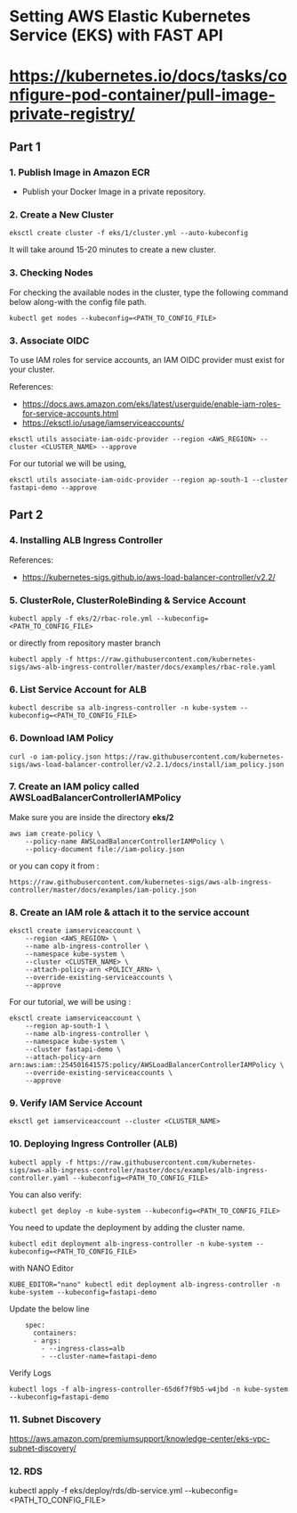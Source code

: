 # Setting AWS Elastic Kubernetes Service (EKS) with FAST API

# https://kubernetes.io/docs/tasks/configure-pod-container/pull-image-private-registry/

## Part 1

### 1. Publish Image in Amazon ECR

- Publish your Docker Image in a private repository. 

### 2. Create a New Cluster

```
eksctl create cluster -f eks/1/cluster.yml --auto-kubeconfig
```
It will take around 15-20 minutes to create a new cluster.


### 3. Checking Nodes

For checking the available nodes in the cluster, type the following command below along-with
the config file path.

```
kubectl get nodes --kubeconfig=<PATH_TO_CONFIG_FILE>
```

### 3. Associate OIDC
To use IAM roles for service accounts, an IAM OIDC provider must exist for your cluster.

References:
* https://docs.aws.amazon.com/eks/latest/userguide/enable-iam-roles-for-service-accounts.html
* https://eksctl.io/usage/iamserviceaccounts/

```
eksctl utils associate-iam-oidc-provider --region <AWS_REGION> --cluster <CLUSTER_NAME> --approve
```
For our tutorial we will be using,

```
eksctl utils associate-iam-oidc-provider --region ap-south-1 --cluster fastapi-demo --approve
```

## Part 2

### 4. Installing ALB Ingress Controller

References:
* https://kubernetes-sigs.github.io/aws-load-balancer-controller/v2.2/



### 5. ClusterRole, ClusterRoleBinding & Service Account

```
kubectl apply -f eks/2/rbac-role.yml --kubeconfig=<PATH_TO_CONFIG_FILE>
```
or directly from repository master branch

```
kubectl apply -f https://raw.githubusercontent.com/kubernetes-sigs/aws-alb-ingress-controller/master/docs/examples/rbac-role.yaml
```

### 6. List Service Account for ALB

```
kubectl describe sa alb-ingress-controller -n kube-system --kubeconfig=<PATH_TO_CONFIG_FILE>
```




### 6. Download IAM Policy

```
curl -o iam-policy.json https://raw.githubusercontent.com/kubernetes-sigs/aws-load-balancer-controller/v2.2.1/docs/install/iam_policy.json
```



### 7. Create an IAM policy called AWSLoadBalancerControllerIAMPolicy

Make sure you are inside the directory **eks/2**
```
aws iam create-policy \
    --policy-name AWSLoadBalancerControllerIAMPolicy \
    --policy-document file://iam-policy.json
```

or you can copy it from :

```
https://raw.githubusercontent.com/kubernetes-sigs/aws-alb-ingress-controller/master/docs/examples/iam-policy.json
```


### 8. Create an IAM role & attach it to the service account

```
eksctl create iamserviceaccount \
    --region <AWS_REGION> \
    --name alb-ingress-controller \
    --namespace kube-system \
    --cluster <CLUSTER_NAME> \
    --attach-policy-arn <POLICY_ARN> \
    --override-existing-serviceaccounts \
    --approve

```

For our tutorial, we will be using :

```
eksctl create iamserviceaccount \
    --region ap-south-1 \
    --name alb-ingress-controller \
    --namespace kube-system \
    --cluster fastapi-demo \
    --attach-policy-arn arn:aws:iam::254501641575:policy/AWSLoadBalancerControllerIAMPolicy \
    --override-existing-serviceaccounts \
    --approve

```

### 9. Verify IAM Service Account

```
eksctl get iamserviceaccount --cluster <CLUSTER_NAME>
```

### 10. Deploying Ingress Controller (ALB)

```
kubectl apply -f https://raw.githubusercontent.com/kubernetes-sigs/aws-alb-ingress-controller/master/docs/examples/alb-ingress-controller.yaml --kubeconfig=<PATH_TO_CONFIG_FILE>

```

You can also verify:

```
kubectl get deploy -n kube-system --kubeconfig=<PATH_TO_CONFIG_FILE>
```


You need to update the deployment by adding the cluster name.

```
kubectl edit deployment alb-ingress-controller -n kube-system --kubeconfig=<PATH_TO_CONFIG_FILE>
```
with NANO Editor

```
KUBE_EDITOR="nano" kubectl edit deployment alb-ingress-controller -n kube-system --kubeconfig=fastapi-demo
```

Update the below line

```
    spec:
      containers:
      - args:
        - --ingress-class=alb
        - --cluster-name=fastapi-demo 

```

Verify Logs

```
kubectl logs -f alb-ingress-controller-65d6f7f9b5-w4jbd -n kube-system --kubeconfig=fastapi-demo
```



### 11. Subnet Discovery

https://aws.amazon.com/premiumsupport/knowledge-center/eks-vpc-subnet-discovery/



### 12. RDS

kubectl apply -f eks/deploy/rds/db-service.yml --kubeconfig=<PATH_TO_CONFIG_FILE>



